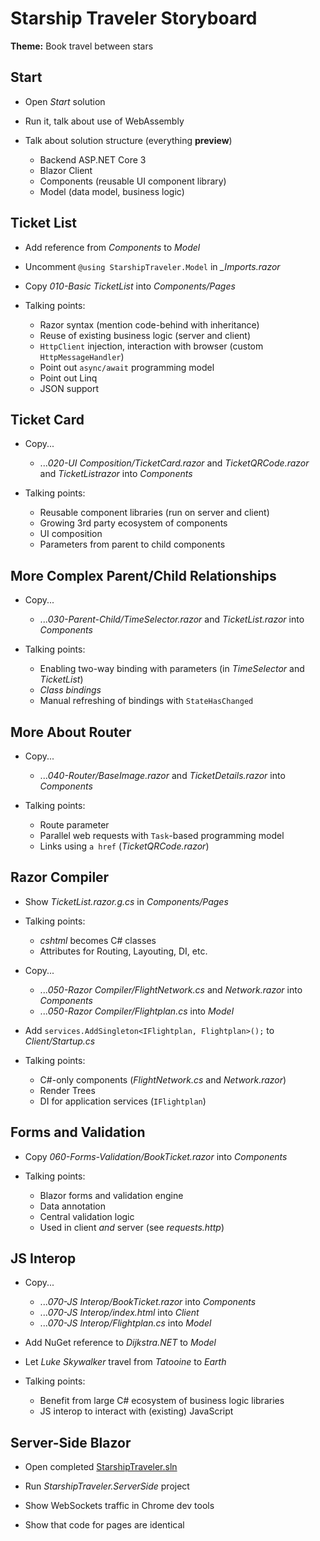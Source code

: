 # Starship Traveler Storyboard

**Theme:** Book travel between stars

## Start

* Open *Start* solution

* Run it, talk about use of WebAssembly

* Talk about solution structure (everything **preview**)
  * Backend ASP.NET Core 3
  * Blazor Client
  * Components (reusable UI component library)
  * Model (data model, business logic)

## Ticket List

* Add reference from *Components* to *Model*

* Uncomment `@using StarshipTraveler.Model` in *_Imports.razor*

* Copy *010-Basic TicketList* into *Components/Pages*

* Talking points:
  * Razor syntax (mention code-behind with inheritance)
  * Reuse of existing business logic (server and client)
  * `HttpClient` injection, interaction with browser (custom `HttpMessageHandler`)
  * Point out `async/await` programming model
  * Point out Linq
  * JSON support

## Ticket Card

* Copy...
  * ...*020-UI Composition/TicketCard.razor* and *TicketQRCode.razor* and *TicketListrazor* into *Components*

* Talking points:
  * Reusable component libraries (run on server and client)
  * Growing 3rd party ecosystem of components
  * UI composition
  * Parameters from parent to child components

## More Complex Parent/Child Relationships

* Copy...
  * ...*030-Parent-Child/TimeSelector.razor* and *TicketList.razor* into *Components* 

* Talking points:
  * Enabling two-way binding with parameters (in *TimeSelector* and *TicketList*)
  * *Class bindings*
  * Manual refreshing of bindings with `StateHasChanged`

## More About Router

* Copy...
  * ...*040-Router/BaseImage.razor* and *TicketDetails.razor* into *Components*

* Talking points:
  * Route parameter
  * Parallel web requests with `Task`-based programming model
  * Links using `a href` (*TicketQRCode.razor*)

## Razor Compiler

* Show *TicketList.razor.g.cs* in *Components/Pages*

* Talking points:
  * *cshtml* becomes C# classes
  * Attributes for Routing, Layouting, DI, etc.

* Copy...
  * ...*050-Razor Compiler/FlightNetwork.cs* and *Network.razor* into *Components*
  * ...*050-Razor Compiler/Flightplan.cs* into *Model*

* Add `services.AddSingleton<IFlightplan, Flightplan>();` to *Client/Startup.cs*

* Talking points:
  * C#-only components (*FlightNetwork.cs* and *Network.razor*)
  * Render Trees
  * DI for application services (`IFlightplan`)

## Forms and Validation

* Copy *060-Forms-Validation/BookTicket.razor* into *Components*

* Talking points:
  * Blazor forms and validation engine
  * Data annotation
  * Central validation logic
  * Used in client *and* server (see *requests.http*)

## JS Interop

* Copy...
  * ...*070-JS Interop/BookTicket.razor* into *Components*
  * ...*070-JS Interop/index.html* into *Client*
  * ...*070-JS Interop/Flightplan.cs* into *Model*

* Add NuGet reference to *Dijkstra.NET* to *Model*

* Let *Luke Skywalker* travel from *Tatooine* to *Earth*

* Talking points:
  * Benefit from large C# ecosystem of business logic libraries
  * JS interop to interact with (existing) JavaScript

## Server-Side Blazor

* Open completed [StarshipTraveler.sln](StarshipTraveler.sln)

* Run *StarshipTraveler.ServerSide* project

* Show WebSockets traffic in Chrome dev tools

* Show that code for pages are identical
